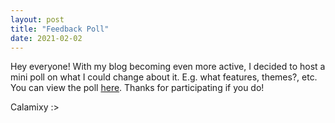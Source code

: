 ```yaml
---
layout: post
title: "Feedback Poll"
date: 2021-02-02
---
```


Hey everyone! With my blog becoming even more active, I decided to host a mini poll on what I could change about it. E.g. what features, themes?, etc. You can view the poll [here](https://forms.gle/9XqBfsrp8H3RSh5s5). Thanks for participating if you do!

Calamixy :>
